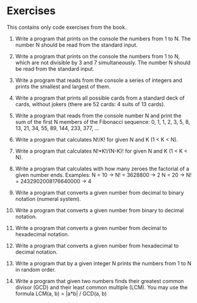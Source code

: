# Exercises #
This contains only code exercises from the book.  


1. Write a program that prints on the console the numbers from 1 to N. 
The number N should be read from the standard input.
2. Write a program that prints on the console the numbers from 1 to N, 
which are not divisible by 3 and 7 simultaneously. The number N 
should be read from the standard input.
3. Write a program that reads from the console a series of integers and 
prints the smallest and largest of them.
4. Write a program that prints all possible cards from a standard deck
of cards, without jokers (there are 52 cards: 4 suits of 13 cards).
5. Write a program that reads from the console number N and print the sum 
of the first N members of the Fibonacci sequence: 0, 1, 1, 2, 3, 5, 8, 
13, 21, 34, 55, 89, 144, 233, 377, …
6. Write a program that calculates N!/K! for given N and K (1 < K < N).
7. Write a program that calculates N!*K!/(N-K)! for given N and K 
(1 < K < N).


11. Write a program that calculates with how many zeroes the factorial of 
a given number ends. Examples:
N = 10 -> N! = 3628800 -> 2
N = 20 -> N! = 2432902008176640000 -> 4
12. Write a program that converts a given number from decimal to binary 
notation (numeral system).
13. Write a program that converts a given number from binary to decimal 
notation.
14. Write a program that converts a given number from decimal to 
hexadecimal notation.
15. Write a program that converts a given number from hexadecimal to 
decimal notation.
16. Write a program that by a given integer N prints the numbers from 1 to N 
in random order.
17. Write a program that given two numbers finds their greatest common 
divisor (GCD) and their least common multiple (LCM). You may use 
the formula LCM(a, b) = |a*b| / GCD(a, b)

